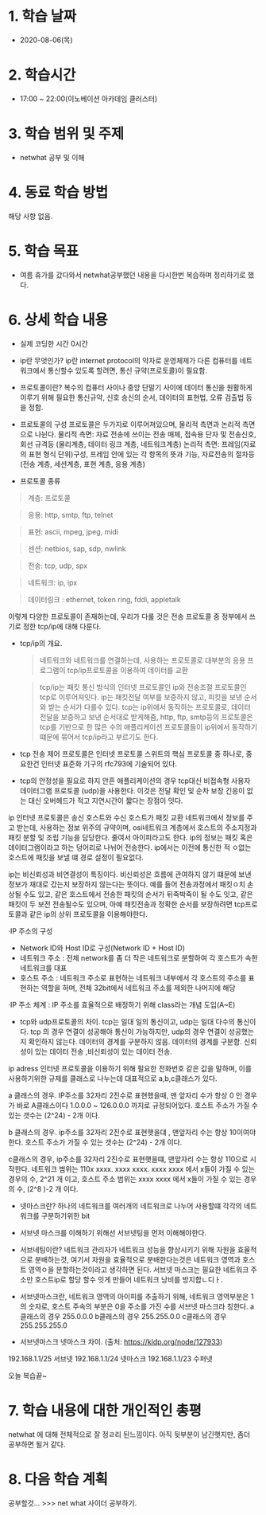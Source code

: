 # 1. 학습 날짜

* 2020-08-06(목)

# 2. 학습시간

* 17:00 ~ 22:00(이노베이션 아카데임 클러스터)

# 3. 학습 범위 및 주제

* netwhat 공부 및 이해

# 4. 동료 학습 방법

해당 사항 없음.

# 5. 학습 목표

* 여름 휴가를 갔다와서 netwhat공부했던 내용을 다시한번 복습하며 정리하기로 했다. 

# 6. 상세 학습 내용
* 실제 코딩한 시간 0시간

* ip란 무엇인가?
ip란 internet protocol의 약자로 운영체제가 다른 컴퓨터를 네트워크에서 통신할수 있도록 할려면, 통신 규약(프로토콜)이 필요함. 

* 프로토콜이란? 
복수의 컴퓨터 사이나 중앙 단말기 사이에 데이터 통신을 원활하게 이루기 위해 필요한 통신규약, 신호 송신의 순서, 데이터의 표현법, 오류 검출법 등을 정함.

* 프로토콜의 구성 
프로토콜은 두가지로 이루어져있으며, 물리적 측면과 논리적 측면으로 나뉜다. 
물리적 측면: 자료 전송에 쓰이는 전송 매체, 접속용 단자 및 전송신호, 회선 규격등 (물리계층, 데이터 링크 계층, 네트워크계층)
논리적 측면: 프레임(자료의 표현 형식 단위)구성, 프레임 안에 있는 각 항목의 뜻과 기능, 자료전송의 절차등(전송 계층, 세션계층, 표현 계층, 응용 계층)

* 프로토콜 종류
> 계층: 프로토콜

> 응용: http, smtp, ftp, telnet

> 표현: ascii, mpeg, jpeg, midi

> 센션: netbios, sap, sdp, nwlink

> 전송: tcp, udp, spx

> 네트워크: ip, ipx

> 데이터링크 : ethernet, token ring, fddi, appletalk

이렇게 다양한 프로토콜이 존재하는데, 
우리가 다룰 것은 전송 프로토콜 중 정부에서 쓰기로 정한 tcp/ip에 대해 다룬다. 

* tcp/ip의 개요.
  > 네트워크와 네트워크를 연결하는데, 사용하는 프로토콜로 대부분의 응용 프로그램이 tcp/ip프로토콜을 이용하여 데이터를 교환 

  > tcp/ip는 패킷 통신 방식의 인터넷 프로토콜인 ip와 전송조절 프로토콜인 tcp로 이루어져잇다. ip는 패킷전달 여부를 보증하지 않고, 피킷을 보낸 순서와 받는 순서가 다를수 있다.  tcp는 ip위에서 동작하는 프로토콜로, 데이터 전달을 보증하고 보낸 순서대로 받게해줌, http, ftp, smtp등의 프로토콜은 tcp를 기반으로 한 많은 수의 애플리케이션 프로토콜들이 ip위에서 동작하기 떄문에 묶어서 tcp/ip라고 부르기도 한다. 

* tcp 전송 제어 프로토콜은 인터넷 프로토콜 스위트의 핵심 프로토콜 중 하나로, 중요한건 인터넷 표준화 기구의 rfc793에 기술되어 있다. 
* tcp의 안정성을 필요로 하지 안흔 애플리케이션의 경우 tcp대신 비접속형 사용자 데이터그램 프로토콜 (udp)을 사용한다. 이것은 전달 확인 및 순차 보장 긴응이 없는 대신 오버헤드가 적고 지연시간이 짧다는 장점이 잇다. 

ip
인터넷 프로토콜은 송신 호스트와 수신 호스트가 패킷 교환 네트워크에서 정보를 주고 받는데, 사용하는 정보 위주의 규약이며, osi네트워크 계층에서 호스트의 주소지정과 패킷 분할 및 조립 기능을 담당한다. 줄여서 아이피라고도 한다.
ip의 정보는 패킷 혹은 데이터그램이라고 하는 덩어리로 나뉘어 전송한다. ip에서는 이전에 통신한 적 ㅇ없는 호스트에 패킷을 보낼 떄 경로 설정이 필요없다. 

ip는 비신뢰성과 비연결성이 특징이다. 비신뢰성은 흐름에 관여하지 않기 떄문에 보낸 정보가 재대로 갔는지 보장하지 않는다는 뜻이다. 예를 들어 전송과정에서 패킷ㅇ치 손상될 수도 있고, 같은 호스트에서 전송한 패킷의 순서가 뒤죽박죽이 될 수도 잇고, 같은 패킷이 두 보전 전송될수도 있으며, 아예 패킷전송과 정확한 순서를 보장하려면 tcp프로토콜과 같은 ip의 상위 프로토콜을 이용해야한다. 

  ·IP 주소의 구성
- Network ID와 Host ID로 구성(Network ID + Host ID)
- 네트워크 주소 : 전체 network를 좀 더 작은 네트워크로 분할하여 각 호스트가 속한 네트워크를 대표
- 호스트 주소 : 네트워크 주소로 표현하는 네트워크 내부에서 각 호스트의 주소를 표현하는 역할을 하며, 전체 32bit에서 네트워크 주소를 제외한 나머지에 해당

·IP 주소 체계 : IP 주소를 효율적으로 배정하기 위해 class라는 개념 도입(A~E)

 * tcp와  udp프로토콜의 차이.
tcp는 일대 일의 통신이고, udp는 일대 다수의 통신이다. 
tcp 의 경우 연결이 성공해야 통신이 가능하지만, udp의 경우 연결이 성공했는지 확인하지 않는다.
데이터의 경계를 구분하지 않음. 데이터의 경계를 구분함. 
신뢰성이 있는 데이터 전송 ,비신뢰성이 있는 데이터 전송. 

ip adress 인터넷 프로토콜을 이용하기 위해 필요한 전화번호 같은 값을 말하며, 이를 사용하기위한 규제를 클래스로 나누는데 대표적으로 a,b,c클래스가 있다. 

a 클래스의 경우. 
 IP주소를 32자리 2진수로 표현했을때, 맨 앞자리 수가 항상 0 인 경우가 바로 A클래스이다 1.0.0.0 ~ 126.0.0.0 까지로 규정되어있다.  호스트 주소가 가질 수 있는 갯수는 (2^24) - 2개 이다.

 b 클래스의 경우.
 ip주소를 32자리 2진수로 표현햇을댸 , 맨앞자리 수는 항상 10이여야한다. 호스트 주소가 가질 수 있는 갯수는 (2^24) - 2개 이다.

 c클래스의 경우, 
 ip주소를 32자리 2진수로 표현햇을떄, 맨앞자리 수는 항상 110으로 시작한다. 네트워크 범위는 110x xxxx. xxxx xxxx. xxxx xxxx 에서 x들이 가질 수 있는 경우의 수, 2^21 개 이고, 호스트 주소 범위는 xxxx xxxx 에서 x들이 가질 수 있는 경우의 수, (2^8 )-2 개 이다.

 * 넷마스크란? 
  하나의 네트워크를 여러개의 네트워크로 나누어 사용할떄 각각의 네트워크를 구분하기위한 bit

  * 서브넷 마스크를 이해하기 위해선 서브넷팅을 먼저 이해해야한다. 

* 서브네팅이란? 
네트워크 관리자가 네트워크 성능을 향상시키기 위해 자원을 효율적으로 분배하는것, 여기서 자원을 효율적으로 분배한다는것은 네트워크 영역과 호스트 영역ㅇ을 분할하는것이라고 생각하면 된다. 서브넷 마스크는 필요한 네트워크 주소만 호스트ip로 할당 할수 잇게 만들어 네트워크 낭비를 방지합ㄴ디ㅏ. 

* 서브넷마스크란, 
  네트워크 영역의 아이피를 추출하기 위해, 네트워크 영역부분은 1의 숫자로, 호스트 주속의 부분은 0을 주소를 가진 수를 서브넷 마스크라 칭한다. 
  a클래스의 경우 255.0.0.0
  b클래스의 경우 255.255.0.0
  c클래스의 경우 255.255.255.0

* 서브넷마스크 넷마스크 차이. (출처: https://kldp.org/node/127933)

192.168.1.1/25 서브넷
192.168.1.1/24 넷마스크
192.168.1.1/23 수퍼넷

오늘 복습끝~

# 7. 학습 내용에 대한 개인적인 총평

netwhat 에 대해 전체적으로 잘 정ㄹ리 된느낌이다. 아직 뒷부분이 남긴햇지만, 좀더 공부하면 될거 같다.
# 8. 다음 학습 계획

공부할것... >>> net what 사이더 공부하기. 

